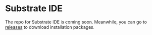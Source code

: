# Substrate IDE

The repo for Substrate IDE is coming soon. Meanwhile, you can go to [releases](https://github.com/ObsidianLabs/SubstrateIDE/releases) to download installation packages.